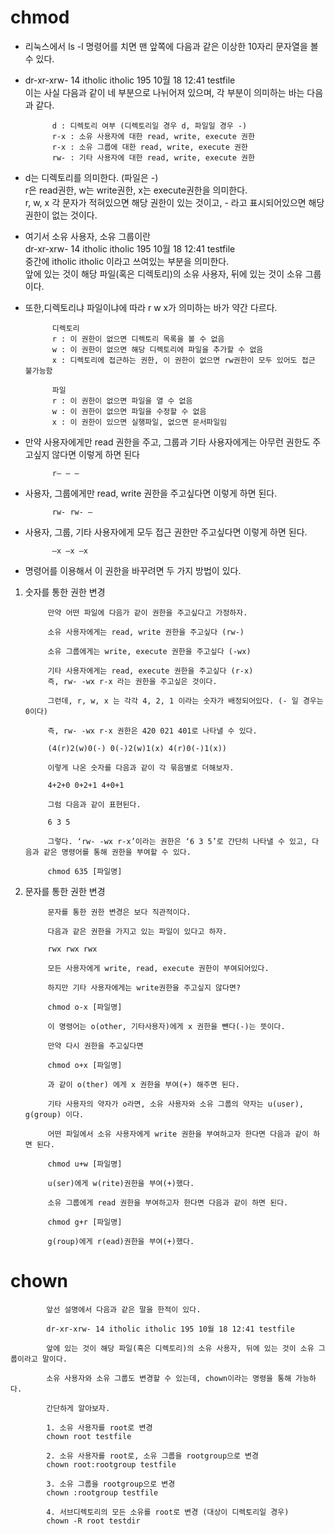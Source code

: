 # chmod
- 리눅스에서 ls -l 명령어를 치면 맨 앞쪽에 다음과 같은 이상한 10자리 문자열을 볼 수 있다.
- dr-xr-xrw- 14 itholic itholic 195 10월 18 12:41 testfile<br>
이는 사실 다음과 같이 네 부분으로 나뉘어져 있으며, 각 부분이 의미하는 바는 다음과 같다.


            d : 디렉토리 여부 (디렉토리일 경우 d, 파일일 경우 -)
            r-x : 소유 사용자에 대한 read, write, execute 권한
            r-x : 소유 그룹에 대한 read, write, execute 권한
            rw- : 기타 사용자에 대한 read, write, execute 권한

- d는 디렉토리를 의미한다. (파일은 -)<br>
r은 read권한, w는 write권한, x는 execute권한을 의미한다.<br>
r, w, x 각 문자가 적혀있으면 해당 권한이 있는 것이고, - 라고 표시되어있으면 해당 권한이 없는 것이다.

- 여기서 소유 사용자, 소유 그룹이란<br>
dr-xr-xrw- 14 itholic itholic 195 10월 18 12:41 testfile<br>
중간에 itholic itholic 이라고 쓰여있는 부분을 의미한다.<br>
앞에 있는 것이 해당 파일(혹은 디렉토리)의 소유 사용자, 뒤에 있는 것이 소유 그룹이다.

- 또한,디렉토리냐 파일이냐에 따라 r w x가 의미하는 바가 약간 다르다.


            디렉토리
            r : 이 권한이 없으면 디렉토리 목록을 볼 수 없음
            w : 이 권한이 없으면 해당 디렉토리에 파일을 추가할 수 없음
            x : 디렉토리에 접근하는 권한, 이 권한이 없으면 rw권한이 모두 있어도 접근 불가능함
            
            파일
            r : 이 권한이 없으면 파일을 열 수 없음
            w : 이 권한이 없으면 파일을 수정할 수 없음
            x : 이 권한이 있으면 실행파일, 없으면 문서파일임
        

- 만약 사용자에게만 read 권한을 주고, 그룹과 기타 사용자에게는 아무런 권한도 주고싶지 않다면 이렇게 하면 된다


            r– — —

- 사용자, 그룹에게만 read, write 권한을 주고싶다면 이렇게 하면 된다.


            rw- rw- —

- 사용자, 그룹, 기타 사용자에게 모두 접근 권한만 주고싶다면 이렇게 하면 된다.

            
            –x –x –x

- 명령어를 이용해서 이 권한을 바꾸려면 두 가지 방법이 있다.
1. 숫자를 통한 권한 변경


            만약 어떤 파일에 다음가 같이 권한을 주고싶다고 가정하자.
            
            소유 사용자에게는 read, write 권한을 주고싶다 (rw-)
            
            소유 그룹에게는 write, execute 권한을 주고싶다 (-wx)
            
            기타 사용자에게는 read, execute 권한을 주고싶다 (r-x)
            즉, rw- -wx r-x 라는 권한을 주고싶은 것이다.
            
            그런데, r, w, x 는 각각 4, 2, 1 이라는 숫자가 배정되어있다. (- 일 경우는 0이다)
            
            즉, rw- -wx r-x 권한은 420 021 401로 나타낼 수 있다.
            
            (4(r)2(w)0(-) 0(-)2(w)1(x) 4(r)0(-)1(x))
            
            이렇게 나온 숫자를 다음과 같이 각 묶음별로 더해보자.
            
            4+2+0 0+2+1 4+0+1
            
            그럼 다음과 같이 표현된다.
            
            6 3 5
            
            그렇다. ‘rw- -wx r-x’이라는 권한은 ‘6 3 5’로 간단히 나타낼 수 있고, 다음과 같은 명령어를 통해 권한을 부여할 수 있다.
            
            chmod 635 [파일명]

2. 문자를 통한 권한 변경


            문자를 통한 권한 변경은 보다 직관적이다.
            
            다음과 같은 권한을 가지고 있는 파일이 있다고 하자.
            
            rwx rwx rwx
            
            모든 사용자에게 write, read, execute 권한이 부여되어있다.
            
            하지만 기타 사용자에게는 write권한을 주고싶지 않다면?
            
            chmod o-x [파일명]
            
            이 명령어는 o(other, 기타사용자)에게 x 권한을 뺀다(-)는 뜻이다.
            
            만약 다시 권한을 주고싶다면
            
            chmod o+x [파일명]
            
            과 같이 o(ther) 에게 x 권한을 부여(+) 해주면 된다.
            
            기타 사용자의 약자가 o라면, 소유 사용자와 소유 그룹의 약자는 u(user), g(group) 이다.
            
            어떤 파일에서 소유 사용자에게 write 권한을 부여하고자 한다면 다음과 같이 하면 된다.
            
            chmod u+w [파일명]
            
            u(ser)에게 w(rite)권한을 부여(+)했다.
            
            소유 그룹에게 read 권한을 부여하고자 한다면 다음과 같이 하면 된다.
            
            chmod g+r [파일명]
            
            g(roup)에게 r(ead)권한을 부여(+)했다.

# chown


            앞선 설명에서 다음과 같은 말을 한적이 있다.
            
            dr-xr-xrw- 14 itholic itholic 195 10월 18 12:41 testfile
            
            앞에 있는 것이 해당 파일(혹은 디렉토리)의 소유 사용자, 뒤에 있는 것이 소유 그룹이라고 말이다.
            
            소유 사용자와 소유 그룹도 변경할 수 있는데, chown이라는 명령을 통해 가능하다.
            
            간단하게 알아보자.
            
            1. 소유 사용자를 root로 변경
            chown root testfile
            
            2. 소유 사용자를 root로, 소유 그룹을 rootgroup으로 변경
            chown root:rootgroup testfile
            
            3. 소유 그룹을 rootgroup으로 변경
            chown :rootgroup testfile
            
            4. 서브디렉토리의 모든 소유를 root로 변경 (대상이 디렉토리일 경우)
            chown -R root testdir

